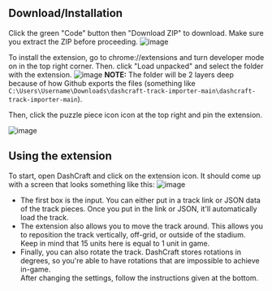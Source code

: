 ## Download/Installation
Click the green "Code" button then "Download ZIP" to download. Make sure you extract the ZIP before proceeding.
![image](https://github.com/user-attachments/assets/b2f29210-d2ee-4cfc-b8d8-5225a83b5cbb)

To install the extension, go to chrome://extensions and turn developer mode on in the top right corner. Then. click "Load unpacked" and select the folder with the extension.
![image](https://github.com/user-attachments/assets/e4378cfa-9220-4187-8c51-76f0ddda1995)
**NOTE:** The folder will be 2 layers deep because of how Github exports the files (something like `C:\Users\Username\Downloads\dashcraft-track-importer-main\dashcraft-track-importer-main`).

Then, click the puzzle piece icon icon at the top right and pin the extension.

![image](https://github.com/user-attachments/assets/dd16e018-2998-4a12-8de7-aaa81e6097eb)

## Using the extension
To start, open DashCraft and click on the extension icon. It should come up with a screen that looks something like this:
![image](https://github.com/user-attachments/assets/4e5985ed-1757-4da1-8723-1905af230ed6)

- The first box is the input. You can either put in a track link or JSON data of the track pieces. Once you put in the link or JSON, it'll automatically load the track.
- The extension also allows you to move the track around. This allows you to reposition the track vertically, off-grid, or outside of the stadium. Keep in mind that 15 units here is equal to 1 unit in game.
- Finally, you can also rotate the track. DashCraft stores rotations in degrees, so you're able to have rotations that are impossible to achieve in-game.
<br>After changing the settings, follow the instructions given at the bottom.
